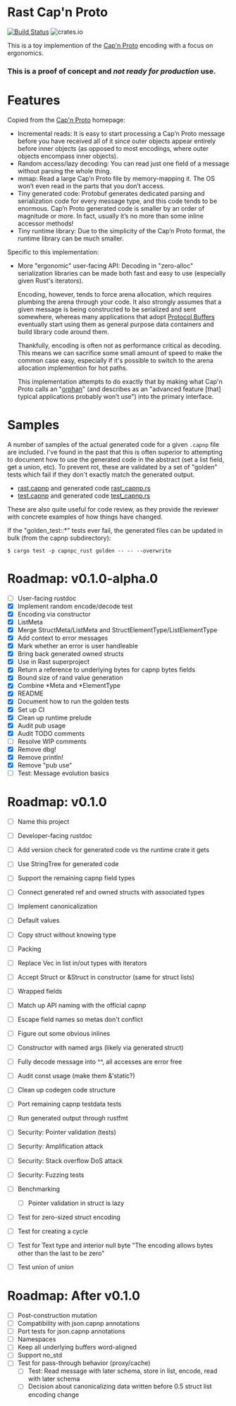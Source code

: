 Rast Cap'n Proto
====

[![Build Status](https://travis-ci.org/danhhz/rast.svg?branch=dev)](https://travis-ci.org/danhhz/rast)
![crates.io](https://img.shields.io/crates/v/rast.svg)

This is a toy implemention of the [Cap'n Proto] encoding with a focus on
ergonomics.

[cap'n proto]: https://capnproto.org

### This is a proof of concept and _not ready for production_ use.

# Features

Copied from the [Cap'n Proto] homepage:

- Incremental reads: It is easy to start processing a Cap’n Proto message before
  you have received all of it since outer objects appear entirely before inner
  objects (as opposed to most encodings, where outer objects encompass inner
  objects).
- Random access/lazy decoding: You can read just one field of a message without
  parsing the whole thing.
- mmap: Read a large Cap’n Proto file by memory-mapping it. The OS won’t even
  read in the parts that you don’t access.
- Tiny generated code: Protobuf generates dedicated parsing and serialization
  code for every message type, and this code tends to be enormous. Cap’n Proto
  generated code is smaller by an order of magnitude or more. In fact, usually
  it’s no more than some inline accessor methods!
- Tiny runtime library: Due to the simplicity of the Cap’n Proto format, the
  runtime library can be much smaller.

Specific to this implementation:

- More "ergonomic" user-facing API: Decoding in "zero-alloc" serialization
  libraries can be made both fast and easy to use (especially given Rust's
  iterators).

  Encoding, however, tends to force arena allocation, which requires plumbing
  the arena through your code. It also strongly assumes that a given message is
  being constructed to be serialized and sent somewhere, whereas many
  applications that adopt [Protocol Buffers] eventually start using them as
  general purpose data containers and build library code around them.

  Thankfully, encoding is often not as performance critical as decoding. This
  means we can sacrifice some small amount of speed to make the common case easy, especially if it's possible to switch to the arena allocation implemention for hot paths.

  This implementation attempts to do exactly that by making what Cap'n Proto
  calls an "[orphan]" (and describes as an "advanced feature [that] typical
  applications probably won’t use") into the primary interface.

[protocol buffers]: https://developers.google.com/protocol-buffers
[orphan]: https://capnproto.org/cxx.html#orphans

# Samples

A number of samples of the actual generated code for a given `.capnp` file are
included. I've found in the past that this is often superior to attempting to
document how to use the generated code in the abstract (set a list field, get a
union, etc). To prevent rot, these are validated by a set of "golden" tests
which fail if they don't exactly match the generated output.

- [rast.capnp](runtime/src/samples/rast.capnp) and generated code
  [rast_capnp.rs](runtime/src/samples/rast_capnp.rs)
- [test.capnp](runtime/src/samples/test.capnp) and generated code
  [test_capnp.rs](runtime/src/samples/test_capnp.rs)

These are also quite useful for code review, as they provide the reviewer with
concrete examples of how things have changed.

If the "golden_test::*" tests ever fail, the generated files can be updated in
bulk (from the capnp subdirectory):

```
$ cargo test -p capnpc_rust golden -- -- --overwrite
```

# Roadmap: v0.1.0-alpha.0

- [ ] User-facing rustdoc
- [x] Implement random encode/decode test
- [x] Encoding via constructor
- [x] ListMeta
- [x] Merge StructMeta/ListMeta and StructElementType/ListElementType
- [x] Add context to error messages
- [x] Mark whether an error is user handleable
- [x] Bring back generated owned structs
- [x] Use in Rast superproject
- [x] Return a reference to underlying bytes for capnp bytes fields
- [x] Bound size of rand value generation
- [x] Combine *Meta and *ElementType
- [x] README
- [x] Document how to run the golden tests
- [x] Set up CI
- [x] Clean up runtime prelude
- [x] Audit pub usage
- [x] Audit TODO comments
- [ ] Resolve WIP comments
- [x] Remove dbg!
- [x] Remove println!
- [x] Remove "pub use"
- [ ] Test: Message evolution basics

# Roadmap: v0.1.0

- [ ] Name this project
- [ ] Developer-facing rustdoc
- [ ] Add version check for generated code vs the runtime crate it gets
- [ ] Use StringTree for generated code
- [ ] Support the remaining capnp field types
- [ ] Connect generated ref and owned structs with associated types
- [ ] Implement canonicalization
- [ ] Default values
- [ ] Copy struct without knowing type
- [ ] Packing
- [ ] Replace Vec in list in/out types with iterators
- [ ] Accept Struct or &Struct in constructor (same for struct lists)
- [ ] Wrapped fields
- [ ] Match up API naming with the official capnp
- [ ] Escape field names so metas don't conflict
- [ ] Figure out some obvious inlines
- [ ] Constructor with named args (likely via generated struct)
- [ ] Fully decode message into ^^, all accesses are error free
- [ ] Audit const usage (make them &'static?)
- [ ] Clean up codegen code structure
- [ ] Port remaining capnp testdata tests
- [ ] Run generated output through rustfmt
- [ ] Security: Pointer validation (tests)
- [ ] Security: Amplification attack
- [ ] Security: Stack overflow DoS attack
- [ ] Security: Fuzzing tests
- [ ] Benchmarking
  - [ ] Pointer validation in struct is lazy
- [ ] Test for zero-sized struct encoding
- [ ] Test for creating a cycle
- [ ] Test for Text type and interior null byte "The encoding allows bytes other
  than the last to be zero"
- [ ] Test union of union


# Roadmap: After v0.1.0

- [ ] Post-construction mutation
- [ ] Compatibility with json.capnp annotations
- [ ] Port tests for json.capnp annotations
- [ ] Namespaces
- [ ] Keep all underlying buffers word-aligned
- [ ] Support no_std
- [ ] Test for pass-through behavior (proxy/cache)
  - [ ] Test: Read message with later schema, store in list, encode, read with
    later schema
  - [ ] Decision about canonicalizing data written before 0.5 struct list
    encoding change
